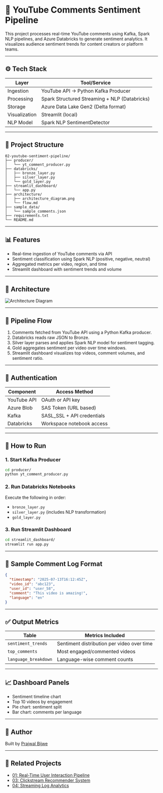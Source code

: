 # 🎥 YouTube Comments Sentiment Pipeline

This project processes real-time YouTube comments using Kafka, Spark NLP pipelines, and Azure Databricks to generate sentiment analytics. It visualizes audience sentiment trends for content creators or platform teams.

---

## ⚙️ Tech Stack

| Layer         | Tool/Service                             |
|---------------|------------------------------------------|
| Ingestion     | YouTube API → Python Kafka Producer      |
| Processing    | Spark Structured Streaming + NLP (Databricks) |
| Storage       | Azure Data Lake Gen2 (Delta format)      |
| Visualization | Streamlit (local)                        |
| NLP Model     | Spark NLP SentimentDetector              |

---

## 🧱 Project Structure

```
02-youtube-sentiment-pipeline/
├── producer/
│   └── yt_comment_producer.py
├── databricks/
│   ├── bronze_layer.py
│   ├── silver_layer.py
│   └── gold_layer.py
├── streamlit_dashboard/
│   └── app.py
├── architecture/
│   ├── architecture_diagram.png
│   └── flow.md
├── sample_data/
│   └── sample_comments.json
├── requirements.txt
└── README.md
```

---

## 📊 Features

- Real-time ingestion of YouTube comments via API
- Sentiment classification using Spark NLP (positive, negative, neutral)
- Aggregated metrics per video, region, and time
- Streamlit dashboard with sentiment trends and volume

---

## 🧭 Architecture

![Architecture Diagram](architecture/architecture_diagram.png)

---

## 🔄 Pipeline Flow

1. Comments fetched from YouTube API using a Python Kafka producer.
2. Databricks reads raw JSON to Bronze.
3. Silver layer parses and applies Spark NLP model for sentiment tagging.
4. Gold aggregates sentiment per video over time windows.
5. Streamlit dashboard visualizes top videos, comment volumes, and sentiment ratio.

---

## 🔐 Authentication

| Component   | Access Method           |
|------------|--------------------------|
| YouTube API| OAuth or API key         |
| Azure Blob | SAS Token (URL based)    |
| Kafka      | SASL_SSL + API credentials |
| Databricks | Workspace notebook access |

---

## 🧪 How to Run

### 1. Start Kafka Producer

```bash
cd producer/
python yt_comment_producer.py
```

### 2. Run Databricks Notebooks

Execute the following in order:
- `bronze_layer.py`
- `silver_layer.py` (includes NLP transformation)
- `gold_layer.py`

### 3. Run Streamlit Dashboard

```bash
cd streamlit_dashboard/
streamlit run app.py
```

---

## 🧾 Sample Comment Log Format

```json
{
  "timestamp": "2025-07-13T16:12:45Z",
  "video_id": "abc123",
  "user_id": "user_58",
  "comment": "This video is amazing!",
  "language": "en"
}
```

---

## ✅ Output Metrics

| Table             | Metrics Included                          |
|------------------|---------------------------------------------|
| `sentiment_trends` | Sentiment distribution per video over time |
| `top_comments`     | Most engaged/commented videos              |
| `language_breakdown`| Language-wise comment counts              |

---

## 📈 Dashboard Panels

- Sentiment timeline chart
- Top 10 videos by engagement
- Pie chart: sentiment split
- Bar chart: comments per language

---

## 👤 Author

Built by [Prajwal Bijwe](https://linkedin.com/in/prajwalbijwe)

---

## 📁 Related Projects

- [01: Real-Time User Interaction Pipeline](https://github.com/prajwalbijwe/Data-Engineering-Projects/tree/main/Real%20Time%20User%20Interaction%20Pipeline)
- [03: Clickstream Recommender System](https://github.com/prajwalbijwe/Data-Engineering-Projects/tree/main/Clickstream%20Recommender%20System)
- [04: Streaming Log Analytics](https://github.com/prajwalbijwe/Data-Engineering-Projects/tree/main/Github%20Log%20Analytics)
